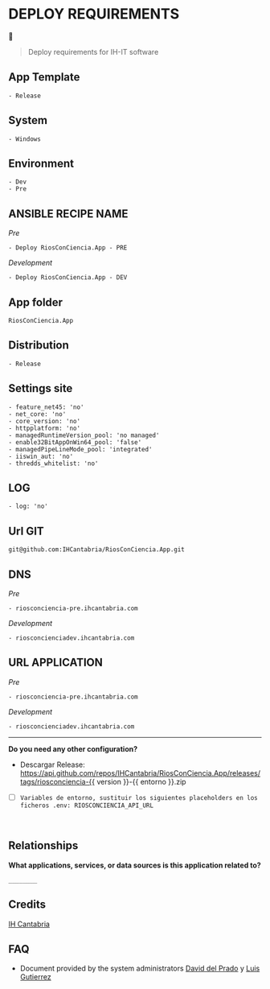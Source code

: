 # DEPLOY REQUIREMENTS

🚀
<br>

> Deploy requirements for IH-IT software
> <br>

## App Template

    - Release

## System

    - Windows

## Environment

    - Dev
    - Pre

## ANSIBLE RECIPE NAME

_Pre_

    - Deploy RiosConCiencia.App - PRE

_Development_

    - Deploy RiosConCiencia.App - DEV

## App folder

`RiosConCiencia.App`

## Distribution

    - Release

## Settings site

    - feature_net45: 'no'
    - net_core: 'no'
    - core_version: 'no'
    - httpplatform: 'no'
    - managedRuntimeVersion_pool: 'no managed'
    - enable32BitAppOnWin64_pool: 'false'
    - managedPipeLineMode_pool: 'integrated'
    - iiswin_aut: 'no'
    - thredds_whitelist: 'no'

## LOG

    - log: 'no'

## Url GIT

    git@github.com:IHCantabria/RiosConCiencia.App.git

## DNS

_Pre_

    - riosconciencia-pre.ihcantabria.com

_Development_

    - riosconcienciadev.ihcantabria.com

## URL APPLICATION

_Pre_

    - riosconciencia-pre.ihcantabria.com

_Development_

    - riosconcienciadev.ihcantabria.com

---

**Do you need any other configuration?**

- Descargar Release: https://api.github.com/repos/IHCantabria/RiosConCiencia.App/releases/tags/riosconciencia-{{ version }}-{{ entorno }}.zip

- [ ] `Variables de entorno, sustituir los siguientes placeholders en los ficheros .env: RIOSCONCIENCIA_API_URL`

<br>

## Relationships

**What applications, services, or data sources is this application related to?**

`________`

## Credits

[IH Cantabria](https://github.com/IHCantabria)

## FAQ

- Document provided by the system administrators [David del Prado](https://ihcantabria.com/directorio-personal/david-del-prado-secadas/) y [Luis Gutierrez](https://ihcantabria.com/directorio-personal/luis-gutierrez/)
